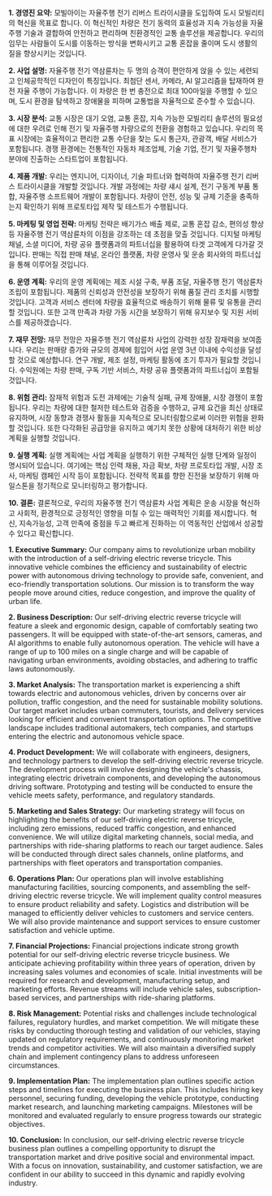 **1. 경영진 요약:**
모빌아이는 자율주행 전기 리버스 트라이시클을 도입하여 도시 모빌리티의 혁신을 목표로 합니다. 이 혁신적인 차량은 전기 동력의 효율성과 지속 가능성을 자율주행 기술과 결합하여 안전하고 편리하며 친환경적인 교통 솔루션을 제공합니다. 우리의 임무는 사람들이 도시를 이동하는 방식을 변화시키고 교통 혼잡을 줄이며 도시 생활의 질을 향상시키는 것입니다.

**2. 사업 설명:**
자율주행 전기 역삼륜차는 두 명의 승객이 편안하게 앉을 수 있는 세련되고 인체공학적인 디자인이 특징입니다. 최첨단 센서, 카메라, AI 알고리즘을 탑재하여 완전 자율 주행이 가능합니다. 이 차량은 한 번 충전으로 최대 100마일을 주행할 수 있으며, 도시 환경을 탐색하고 장애물을 피하며 교통법을 자율적으로 준수할 수 있습니다.

**3. 시장 분석:**
교통 시장은 대기 오염, 교통 혼잡, 지속 가능한 모빌리티 솔루션의 필요성에 대한 우려로 인해 전기 및 자율주행 차량으로의 전환을 경험하고 있습니다. 우리의 목표 시장에는 효율적이고 편리한 교통 수단을 찾는 도시 통근자, 관광객, 배달 서비스가 포함됩니다. 경쟁 환경에는 전통적인 자동차 제조업체, 기술 기업, 전기 및 자율주행차 분야에 진출하는 스타트업이 포함됩니다.

**4. 제품 개발:**
우리는 엔지니어, 디자이너, 기술 파트너와 협력하여 자율주행 전기 리버스 트라이시클을 개발할 것입니다. 개발 과정에는 차량 섀시 설계, 전기 구동계 부품 통합, 자율주행 소프트웨어 개발이 포함됩니다. 차량이 안전, 성능 및 규제 기준을 충족하는지 확인하기 위해 프로토타입 제작 및 테스트가 수행됩니다.

**5. 마케팅 및 영업 전략:**
마케팅 전략은 배기가스 배출 제로, 교통 혼잡 감소, 편의성 향상 등 자율주행 전기 역삼륜차의 이점을 강조하는 데 초점을 맞출 것입니다. 디지털 마케팅 채널, 소셜 미디어, 차량 공유 플랫폼과의 파트너십을 활용하여 타겟 고객에게 다가갈 것입니다. 판매는 직접 판매 채널, 온라인 플랫폼, 차량 운영사 및 운송 회사와의 파트너십을 통해 이루어질 것입니다.

**6. 운영 계획:**
우리의 운영 계획에는 제조 시설 구축, 부품 조달, 자율주행 전기 역삼륜차 조립이 포함됩니다. 제품의 신뢰성과 안전성을 보장하기 위해 품질 관리 조치를 시행할 것입니다. 고객과 서비스 센터에 차량을 효율적으로 배송하기 위해 물류 및 유통을 관리할 것입니다. 또한 고객 만족과 차량 가동 시간을 보장하기 위해 유지보수 및 지원 서비스를 제공하겠습니다.

**7. 재무 전망:**
재무 전망은 자율주행 전기 역삼륜차 사업의 강력한 성장 잠재력을 보여줍니다. 우리는 판매량 증가와 규모의 경제에 힘입어 사업 운영 3년 이내에 수익성을 달성할 것으로 예상합니다. 연구 개발, 제조 설정, 마케팅 활동에 초기 투자가 필요할 것입니다. 수익원에는 차량 판매, 구독 기반 서비스, 차량 공유 플랫폼과의 파트너십이 포함될 것입니다.

**8. 위험 관리:**
잠재적 위험과 도전 과제에는 기술적 실패, 규제 장애물, 시장 경쟁이 포함됩니다. 우리는 차량에 대한 철저한 테스트와 검증을 수행하고, 규제 요건을 최신 상태로 유지하며, 시장 동향과 경쟁사 활동을 지속적으로 모니터링함으로써 이러한 위험을 완화할 것입니다. 또한 다각화된 공급망을 유지하고 예기치 못한 상황에 대처하기 위한 비상 계획을 실행할 것입니다.

**9. 실행 계획:**
실행 계획에는 사업 계획을 실행하기 위한 구체적인 실행 단계와 일정이 명시되어 있습니다. 여기에는 핵심 인력 채용, 자금 확보, 차량 프로토타입 개발, 시장 조사, 마케팅 캠페인 시작 등이 포함됩니다. 전략적 목표를 향한 진전을 보장하기 위해 마일스톤을 정기적으로 모니터링하고 평가합니다.

**10. 결론:**
결론적으로, 우리의 자율주행 전기 역삼륜차 사업 계획은 운송 시장을 혁신하고 사회적, 환경적으로 긍정적인 영향을 미칠 수 있는 매력적인 기회를 제시합니다. 혁신, 지속가능성, 고객 만족에 중점을 두고 빠르게 진화하는 이 역동적인 산업에서 성공할 수 있다고 확신합니다.

**1. Executive Summary:**
Our company aims to revolutionize urban mobility with the introduction of a self-driving electric reverse tricycle. This innovative vehicle combines the efficiency and sustainability of electric power with autonomous driving technology to provide safe, convenient, and eco-friendly transportation solutions. Our mission is to transform the way people move around cities, reduce congestion, and improve the quality of urban life.

**2. Business Description:**
Our self-driving electric reverse tricycle will feature a sleek and ergonomic design, capable of comfortably seating two passengers. It will be equipped with state-of-the-art sensors, cameras, and AI algorithms to enable fully autonomous operation. The vehicle will have a range of up to 100 miles on a single charge and will be capable of navigating urban environments, avoiding obstacles, and adhering to traffic laws autonomously.

**3. Market Analysis:**
The transportation market is experiencing a shift towards electric and autonomous vehicles, driven by concerns over air pollution, traffic congestion, and the need for sustainable mobility solutions. Our target market includes urban commuters, tourists, and delivery services looking for efficient and convenient transportation options. The competitive landscape includes traditional automakers, tech companies, and startups entering the electric and autonomous vehicle space.

**4. Product Development:**
We will collaborate with engineers, designers, and technology partners to develop the self-driving electric reverse tricycle. The development process will involve designing the vehicle's chassis, integrating electric drivetrain components, and developing the autonomous driving software. Prototyping and testing will be conducted to ensure the vehicle meets safety, performance, and regulatory standards.

**5. Marketing and Sales Strategy:**
Our marketing strategy will focus on highlighting the benefits of our self-driving electric reverse tricycle, including zero emissions, reduced traffic congestion, and enhanced convenience. We will utilize digital marketing channels, social media, and partnerships with ride-sharing platforms to reach our target audience. Sales will be conducted through direct sales channels, online platforms, and partnerships with fleet operators and transportation companies.

**6. Operations Plan:**
Our operations plan will involve establishing manufacturing facilities, sourcing components, and assembling the self-driving electric reverse tricycle. We will implement quality control measures to ensure product reliability and safety. Logistics and distribution will be managed to efficiently deliver vehicles to customers and service centers. We will also provide maintenance and support services to ensure customer satisfaction and vehicle uptime.

**7. Financial Projections:**
Financial projections indicate strong growth potential for our self-driving electric reverse tricycle business. We anticipate achieving profitability within three years of operation, driven by increasing sales volumes and economies of scale. Initial investments will be required for research and development, manufacturing setup, and marketing efforts. Revenue streams will include vehicle sales, subscription-based services, and partnerships with ride-sharing platforms.

**8. Risk Management:**
Potential risks and challenges include technological failures, regulatory hurdles, and market competition. We will mitigate these risks by conducting thorough testing and validation of our vehicles, staying updated on regulatory requirements, and continuously monitoring market trends and competitor activities. We will also maintain a diversified supply chain and implement contingency plans to address unforeseen circumstances.

**9. Implementation Plan:**
The implementation plan outlines specific action steps and timelines for executing the business plan. This includes hiring key personnel, securing funding, developing the vehicle prototype, conducting market research, and launching marketing campaigns. Milestones will be monitored and evaluated regularly to ensure progress towards our strategic objectives.

**10. Conclusion:**
In conclusion, our self-driving electric reverse tricycle business plan outlines a compelling opportunity to disrupt the transportation market and drive positive social and environmental impact. With a focus on innovation, sustainability, and customer satisfaction, we are confident in our ability to succeed in this dynamic and rapidly evolving industry.